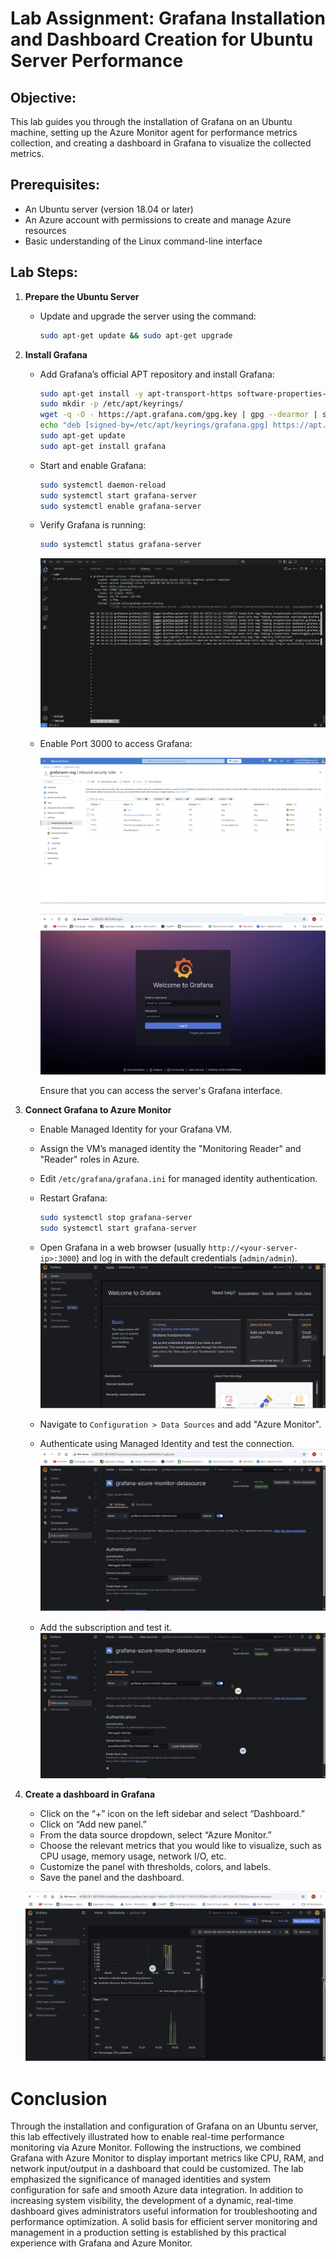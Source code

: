 # Lab Assignment: Grafana Installation and Dashboard Creation for Ubuntu Server Performance

## Objective:
This lab guides you through the installation of Grafana on an Ubuntu machine, setting up the Azure Monitor agent for performance metrics collection, and creating a dashboard in Grafana to visualize the collected metrics.

## Prerequisites:
- An Ubuntu server (version 18.04 or later)
- An Azure account with permissions to create and manage Azure resources
- Basic understanding of the Linux command-line interface

## Lab Steps:

1. **Prepare the Ubuntu Server**  
   - Update and upgrade the server using the command:  
     ```bash
     sudo apt-get update && sudo apt-get upgrade
     ```

2. **Install Grafana**  
   - Add Grafana’s official APT repository and install Grafana:  
     ```bash
     sudo apt-get install -y apt-transport-https software-properties-common wget
     sudo mkdir -p /etc/apt/keyrings/
     wget -q -O - https://apt.grafana.com/gpg.key | gpg --dearmor | sudo tee /etc/apt/keyrings/grafana.gpg > /dev/null
     echo "deb [signed-by=/etc/apt/keyrings/grafana.gpg] https://apt.grafana.com stable main" | sudo tee -a /etc/apt/sources.list.d/grafana.list
     sudo apt-get update
     sudo apt-get install grafana
     ```
   - Start and enable Grafana:  
     ```bash
     sudo systemctl daemon-reload  
     sudo systemctl start grafana-server  
     sudo systemctl enable grafana-server
     ```
   - Verify Grafana is running:  
     ```bash
     sudo systemctl status grafana-server
     ```
     ![alt text](grafana-status.png)

   - Enable Port 3000 to access Grafana:  

     ![alt text](<port-3000 added.png>)

     ![alt text](grafana-server.png)

     Ensure that you can access the server's Grafana interface.

3. **Connect Grafana to Azure Monitor**  
   - Enable Managed Identity for your Grafana VM.
   - Assign the VM’s managed identity the "Monitoring Reader" and "Reader" roles in Azure.
   - Edit `/etc/grafana/grafana.ini` for managed identity authentication.
   - Restart Grafana:  
     ```bash
     sudo systemctl stop grafana-server  
     sudo systemctl start grafana-server
     ```
   - Open Grafana in a web browser (usually `http://<your-server-ip>:3000`) and log in with the default credentials (`admin/admin`).
     ![alt text](grafana-login.png)

   - Navigate to `Configuration > Data Sources` and add "Azure Monitor".
   - Authenticate using Managed Identity and test the connection.
   ![alt text](grafana-azure-datamonitor.png)
   - Add the subscription and test it.
   ![alt text](added-subscription.png)

4. **Create a dashboard in Grafana**
   - Click on the “+” icon on the left sidebar and select “Dashboard.”
   - Click on “Add new panel.”
   - From the data source dropdown, select “Azure Monitor.”
   - Choose the relevant metrics that you would like to visualize, such as CPU usage, memory usage, network I/O, etc.
   - Customize the panel with thresholds, colors, and labels.
   - Save the panel and the dashboard.

   ![alt text](Grafana-metrics.png)

# Conclusion

Through the installation and configuration of Grafana on an Ubuntu server, this lab effectively illustrated how to enable real-time performance monitoring via Azure Monitor. Following the instructions, we combined Grafana with Azure Monitor to display important metrics like CPU, RAM, and network input/output in a dashboard that could be customized. The lab emphasized the significance of managed identities and system configuration for safe and smooth Azure data integration. In addition to increasing system visibility, the development of a dynamic, real-time dashboard gives administrators useful information for troubleshooting and performance optimization. A solid basis for efficient server monitoring and management in a production setting is established by this practical experience with Grafana and Azure Monitor.
